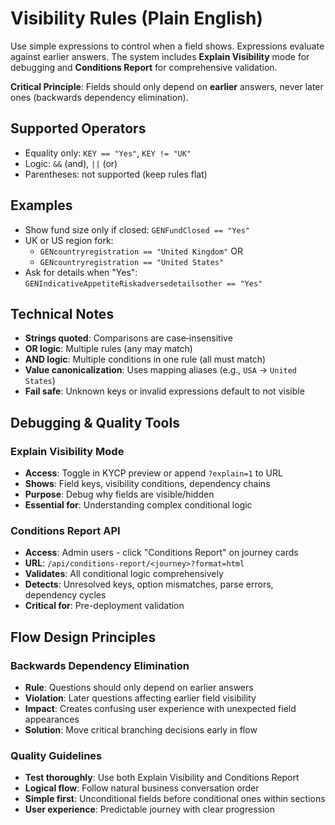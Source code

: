 # Visibility Rules (Plain English)

Use simple expressions to control when a field shows. Expressions evaluate against earlier answers. The system includes **Explain Visibility** mode for debugging and **Conditions Report** for comprehensive validation.

**Critical Principle**: Fields should only depend on **earlier** answers, never later ones (backwards dependency elimination).

## Supported Operators
- Equality only: `KEY == "Yes"`, `KEY != "UK"`
- Logic: `&&` (and), `||` (or)
- Parentheses: not supported (keep rules flat)

## Examples
- Show fund size only if closed: `GENFundClosed == "Yes"`
- UK or US region fork:
  - `GENcountryregistration == "United Kingdom"` OR
  - `GENcountryregistration == "United States"`
- Ask for details when "Yes": `GENIndicativeAppetiteRiskadversedetailsother == "Yes"`

## Technical Notes
- **Strings quoted**: Comparisons are case‑insensitive
- **OR logic**: Multiple rules (any may match)
- **AND logic**: Multiple conditions in one rule (all must match)
- **Value canonicalization**: Uses mapping aliases (e.g., `USA` → `United States`)
- **Fail safe**: Unknown keys or invalid expressions default to not visible

## Debugging & Quality Tools

### Explain Visibility Mode
- **Access**: Toggle in KYCP preview or append `?explain=1` to URL
- **Shows**: Field keys, visibility conditions, dependency chains
- **Purpose**: Debug why fields are visible/hidden
- **Essential for**: Understanding complex conditional logic

### Conditions Report API
- **Access**: Admin users - click "Conditions Report" on journey cards
- **URL**: `/api/conditions-report/<journey>?format=html`
- **Validates**: All conditional logic comprehensively
- **Detects**: Unresolved keys, option mismatches, parse errors, dependency cycles
- **Critical for**: Pre-deployment validation

## Flow Design Principles

### Backwards Dependency Elimination
- **Rule**: Questions should only depend on earlier answers
- **Violation**: Later questions affecting earlier field visibility
- **Impact**: Creates confusing user experience with unexpected field appearances
- **Solution**: Move critical branching decisions early in flow

### Quality Guidelines
- **Test thoroughly**: Use both Explain Visibility and Conditions Report
- **Logical flow**: Follow natural business conversation order
- **Simple first**: Unconditional fields before conditional ones within sections
- **User experience**: Predictable journey with clear progression

